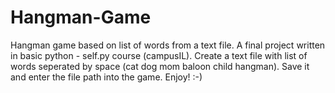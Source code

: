 # Hangman-Game
Hangman game based on list of words from a text file. A final project written in basic python - self.py course (campusIL).
Create a text file with list of words seperated by space (cat dog mom baloon child hangman). Save it and enter the file path into the game.
Enjoy! :-)
